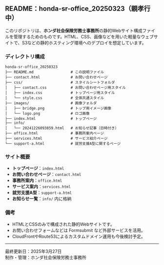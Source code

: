 ## README：honda-sr-office_20250323（親孝行中）

このリポジトリは、**ホンダ社会保険労務士事務所**の静的Webサイト構成ファイルを管理するためのものです。HTML、CSS、画像などを用いた軽量なウェブサイトで、S3などの静的ホスティング環境へのデプロイを想定しています。

### ディレクトリ構成

```
honda-sr-office_20250323
├── README.md                 # この説明ファイル
├── contact.html              # お問い合わせページ
├── css/                      # スタイルシートフォルダ
│   ├── contact.css           # お問い合わせページ用スタイル
│   ├── index.css             # トップページ用スタイル
│   └── style.css             # 全体共通スタイル
├── images/                   # 画像フォルダ
│   ├── bridge.png            # トップ用イメージ画像
│   └── logo.png              # ロゴ画像
├── index.html                # トップページ
├── info/
│   └── 20241226093859.html   # お知らせ記事（日時付き）
├── office.html               # 事務所案内ページ
├── services.html             # サービス紹介ページ
└── support-a.html            # 就労支援A型に関するページ
```

### サイト概要

- **トップページ**：`index.html`
- **お問い合わせページ**：`contact.html`
- **事務所案内**：`office.html`
- **サービス案内**：`services.html`
- **就労支援A型**：`support-a.html`
- **お知らせ一覧**：`info/` 内に格納

### 備考

- HTMLとCSSのみで構成された静的Webサイトです。
- お問い合わせフォームなどは Formsubmit など外部サービスを活用。
- CloudFrontやRoute53によるカスタムドメイン運用も今後検討予定。

---

最終更新日：2025年3月27日  
制作・管理：ホンダ社会保険労務士事務所
